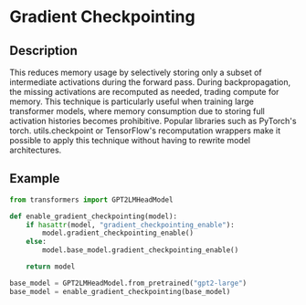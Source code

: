 # Gradient Checkpointing

## Description

This reduces memory usage by selectively storing only a subset of intermediate activations during the forward pass.
During backpropagation, the missing activations are recomputed as needed, trading compute for memory.
This technique is particularly useful when training large transformer models, where memory consumption due to storing full activation histories becomes prohibitive.
Popular libraries such as PyTorch's torch. utils.checkpoint or TensorFlow's recomputation wrappers make it possible to apply this technique without having to rewrite model architectures.

## Example

```python
from transformers import GPT2LMHeadModel

def enable_gradient_checkpointing(model):
    if hasattr(model, "gradient_checkpointing_enable"):
        model.gradient_checkpointing_enable()
    else:
        model.base_model.gradient_checkpointing_enable()

    return model

base_model = GPT2LMHeadModel.from_pretrained("gpt2-large")
base_model = enable_gradient_checkpointing(base_model)
```
